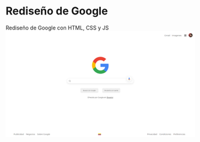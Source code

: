# Rediseño de Google
Rediseño de Google con HTML, CSS y JS
![Rediseño de Google con HTML, CSS y JS](https://raw.githubusercontent.com/JuandaGarcia/google-redesign/master/img/repo.png)
